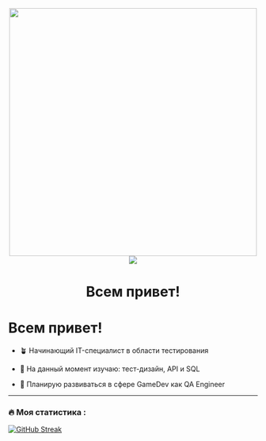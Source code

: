 <div align="center">
  <img src="https://media.giphy.com/media/SWoSkN6DxTszqIKEqv/giphy.gif" width="500"/>
</div>

<div id="badges" align="center">
<img src="https://komarev.com/ghpvc/?username=EvgeniiKhlopin&color=brightgreen&style=flat-square&label=PROFILE+VIEWS"/>
</div>

<h1 align="center">
  Всем привет!
</h1>

# Всем привет!

+ 🪴 Начинающий IT-специалист в области тестирования

+ 📓 На данный момент изучаю: тест-дизайн, API и SQL

+ 🎯 Планирую развиваться в сфере GameDev как QA Engineer

---

### :fire: Моя статистика :

[![GitHub Streak](https://github-readme-streak-stats.herokuapp.com?user=EvgeniiKhlopin&theme=dark&locale=ru&mode=weekly)](https://git.io/streak-stats)
